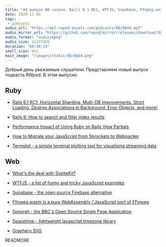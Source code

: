 ```yaml
---
title: "44 выпуск 08 сезона. Rails 6.1 RC1, WTFJS, Supabase, Ffmpeg.wasm, Termplot, Spacetime, Graphery SVG и прочее"
date: 2020-11-09
tags:
 - podcasts
audio_url: "https://mp3.rwpod-assets.com/podcasts/08/0844.mp3"
audio_mirror_url: "https://github.com/rwpod/mirror/releases/download/08.44/0844.mp3"
audio_format: "audio/mpeg"
audio_size: 31377165
duration: "00:30:14"
small_icon: mic
main_image: "/images/static/08/0844.png"
---
```


Добрый день уважаемые слушатели. Представляем новый выпуск подкаста RWpod. В этом выпуске:

## Ruby

 - [Rails 6.1 RC1: Horizontal Sharding, Multi-DB Improvements, Strict Loading, Destroy Associations in Background, Error Objects, and more!](https://weblog.rubyonrails.org/2020/11/2/Rails-6-1-rc1-release/)
 - [Rails 6: How to search and filter index results](https://medium.com/@woodpecker21/rails-6-how-to-search-and-filter-index-results-2b7d4b348393)
 - [Performance Impact of Using Ruby on Rails View Partials](https://scoutapm.com/blog/performance-impact-of-using-ruby-on-rails-view-partials)


 - [How to Migrate your JavaScript from Sprockets to Webpacker](https://www.fastruby.io/blog/rails/webpack/from-sprockets-to-webpacker.html)
 - [Termplot - a simple terminal plotting tool for visualising streaming data](https://github.com/Martin-Nyaga/termplot)

## Web

 - [What's the deal with SvelteKit?](https://svelte.dev/blog/whats-the-deal-with-sveltekit)
 - [WTFJS - a list of funny and tricky JavaScript examples](https://github.com/denysdovhan/wtfjs#readme)


 - [Supabase - the open source Firebase alternative](https://supabase.io/)
 - [Ffmpeg.wasm is a pure WebAssembly / JavaScript port of FFmpeg](https://ffmpegwasm.github.io/)
 - [Simorgh - the BBC's Open Source Single Page Application](https://github.com/bbc/simorgh)
 - [Spacetime - lightweight javascript timezone library](https://github.com/spencermountain/spacetime)
 - [Graphery SVG](https://www.graphery.org/svg/)


READMORE

